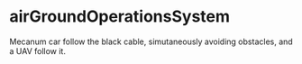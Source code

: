 # airGroundOperationsSystem
Mecanum car follow the black cable, simutaneously avoiding obstacles, and a UAV follow it.
